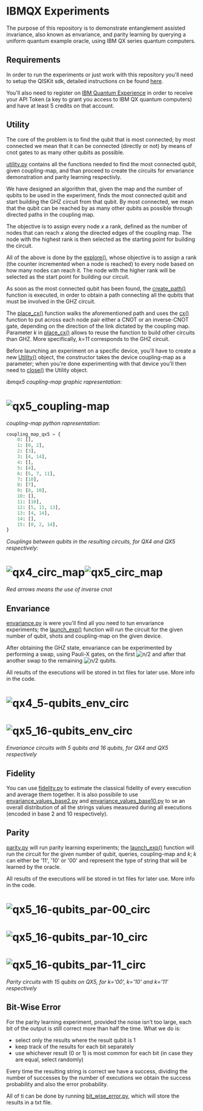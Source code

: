 # IBMQX Experiments
The purpose of this repository is to demonstrate entanglement assisted invariance,
also known as envariance, and parity learning by querying a uniform quantum example oracle,
using IBM QX series quantum computers.

## Requirements

In order to run the experiments or just work with this repository you'll need to setup
the QISKit sdk, detailed instructions cn be found
[here](https://github.com/QISKit/qiskit-sdk-py/blob/master/doc/install.rst#3.1-Setup-the-environment).

You'll also need to register on [IBM Quantum Experience](https://quantumexperience.ng.bluemix.net/qx/community)
in order to receive your API Token (a key to grant you access to IBM QX quantum computers)
and have at least 5 credits on that account.

## Utility

The core of the problem is to find the qubit that is most connected;
by most connected we mean that it can be connected (directly or not) by means of cnot gates
to as many other qubits as possible.

[utility.py](https://github.com/DavideFrr/ibmqx_experiments/blob/master/utility.py)
contains all the functions needed to find the most connected qubit, given coupling-map,
and than proceed to create the circuits for envariance demonstration and parity learning respectivly.

We have designed an algorithm that, given the map and the number of qubits to be used in the experiment,
finds the most connected qubit and start building the GHZ circuit from that qubit. By most connected,
we mean that the qubit can be reached by as many other qubits as possible
through directed paths in the coupling map.

The objective is to assign every node _x_ a rank, defined as the number of nodes
that can reach _x_ along the directed edges of the coupling map.
The node with the highest rank is then selected as the starting point for building the circuit.

All of the above is done by the [explore()](https://github.com/DavideFrr/ibmqx_experiments/blob/c833012d024cae1ddff7849a5ce2d1fddcb93d0f/utility.py#L51),
whose objective is to assign a rank (the counter incremented when a node is reached) to
every node based on how many nodes can reach it. The node with the higher rank will be
selected as the start point for building our circuit.

As soon as the most connected qubit has been found, the [create_path()](https://github.com/DavideFrr/ibmqx_experiments/blob/c833012d024cae1ddff7849a5ce2d1fddcb93d0f/utility.py#L93)
function is executed, in order to obtain a path connecting all the qubits
that must be involved in the GHZ circuit.

The [place_cx()](https://github.com/DavideFrr/ibmqx_experiments/blob/bf9b5f02a8f7566aa09397f3e151dfa71b35d6c2/utility.py#L130)
function walks the aforementioned path and uses the [cx()](https://github.com/DavideFrr/ibmqx_experiments/blob/bf9b5f02a8f7566aa09397f3e151dfa71b35d6c2/utility.py#L114)
function to put across each node pair either a CNOT or an inverse-CNOT gate,
depending on the direction of the link dictated by the coupling map.
Parameter _k_ in [place_cx()](https://github.com/DavideFrr/ibmqx_experiments/blob/bf9b5f02a8f7566aa09397f3e151dfa71b35d6c2/utility.py#L130)
allows to reuse the function to build other circuits
than GHZ. More specifically, _k=11_ corresponds to the GHZ circuit.

Before launching an experiment on a specific device, you'll have to create a new [Utility()](https://github.com/DavideFrr/ibmqx_experiments/blob/bf9b5f02a8f7566aa09397f3e151dfa71b35d6c2/utility.py#L18)
object, the constructor takes the device coupling-map as a parameter;
when you're done experimenting with that device you'll
then need to [close()](https://github.com/DavideFrr/ibmqx_experiments/blob/bf9b5f02a8f7566aa09397f3e151dfa71b35d6c2/utility.py#L44)
the Utility object.

_ibmqx5 coupling-map graphic rapresentation_:
# ![qx5_coupling-map](images/qx5_coupling-map.png)

_coupling-map python rapresentation_:
```python
coupling_map_qx5 = {
    0: [],
    1: [0, 2],
    2: [3],
    3: [4, 14],
    4: [],
    5: [4],
    6: [5, 7, 11],
    7: [10],
    8: [7],
    9: [8, 10],
    10: [],
    11: [10],
    12: [5, 11, 13],
    13: [4, 14],
    14: [],
    15: [0, 2, 14],
}
```


_Couplings between qubits in the resulting circuits, for QX4 and QX5 respectively:_
# ![qx4_circ_map](images/qx4_circ_map.png)![qx5_circ_map](images/qx5_circ_map.png)
_Red arrows means the use of inverse cnot_

## Envariance

[envariance.py](https://github.com/DavideFrr/ibmqx_experiments/blob/master/envariance.py)
is were you'll find all you need to tun envariance experiments; the [launch_exp()](https://github.com/DavideFrr/ibmqx_experiments/blob/ae9febb703fcb17b767528f7100557eb39d653e3/envariance.py#L60)
function will run the circuit for the given number of qubit, shots and coupling-map on the given
device.

After obtaining the GHZ state, envariance can be experimented by performing a swap,
using Pauli-X gates, on the first
![n/2](http://latex.codecogs.com/gif.latex?\left&space;\lceil&space;n/2&space;\right&space;\rceil)
and after that another swap to the remaining
![n/2](http://latex.codecogs.com/gif.latex?\left&space;\lfloor&space;n/2&space;\right&space;\rfloor)
qubits.

All results of the executions will be stored in txt files for later use.
More info in the code.

# ![qx4_5-qubits_env_circ](images/qx4_5-qubits_env_circ.png)
# ![qx5_16-qubits_env_circ](images/qx5_16-qubits_env_circ.png)
_Envariance circuits with 5 qubits and 16 qubits, for QX4 and QX5 respectively_

## Fidelity

You can use [fidelity.py](https://github.com/DavideFrr/ibmqx_experiments/blob/master/fidelity.py)
to estimate the classical fidelity of every execution and average them together. It is also possibile to
use [envariance_values_base2.py](https://github.com/DavideFrr/ibmqx_experiments/blob/master/envariance_values_base2.py)
and [envariance_values_base10.py](https://github.com/DavideFrr/ibmqx_experiments/blob/master/envariance_values_base10.py)
to se an overall distribution of
all the strings values measured during all executions (encoded in base 2 and 10 respectively).

## Parity

[parity.py](https://github.com/DavideFrr/ibmqx_experiments/blob/master/parity.py)
will run parity learning experiments; the [launch_exp()](https://github.com/DavideFrr/ibmqx_experiments/blob/ae9febb703fcb17b767528f7100557eb39d653e3/parity.py#L60)
function will run the circuit for the given number of qubit, queries, coupling-map and _k_;
_k_ can either be '11', '10' or '00' and represent the type of string that will be learned
by the oracle.

All results of the executions will be stored in txt files for later use.
More info in the code.

# ![qx5_16-qubits_par-00_circ](images/qx5_16-qubits_par-00_circ.png)
# ![qx5_16-qubits_par-10_circ](images/qx5_16-qubits_par-10_circ.png)
# ![qx5_16-qubits_par-11_circ](images/qx5_16-qubits_par-11_circ.png)
_Parity circuits with 15 qubits on QX5, for k='00', k='10' and k='11' respectively_

## Bit-Wise Error

For the parity learning experiment, provided the noise isn’t too large,
each bit of the output is still correct more than half the time. What we do is:
- select only the results where the result qubit is 1
- keep track of the results for each bit separately
- use whichever result (0 or 1) is most common for each bit
(in case they are equal, select randomly)

Every time the resulting string is correct we have a success, dividing
the number of successes by the number of executions we obtain the success probability
and also the error probability.

All of ti can be done by running [bit_wise_error.py](https://github.com/DavideFrr/ibmqx_experiments/blob/master/bit_wise_error.py),
which will store the results in a txt file.
